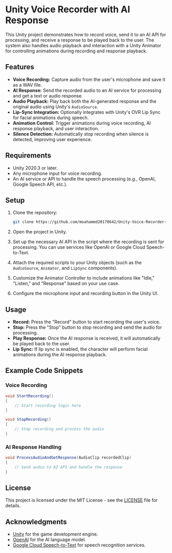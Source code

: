 
# Unity Voice Recorder with AI Response

This Unity project demonstrates how to record voice, send it to an AI API for processing, and receive a response to be played back to the user. The system also handles audio playback and interaction with a Unity Animator for controlling animations during recording and response playback.

## Features
- **Voice Recording:** Capture audio from the user's microphone and save it as a WAV file.
- **AI Response:** Send the recorded audio to an AI service for processing and get a text or audio response.
- **Audio Playback:** Play back both the AI-generated response and the original audio using Unity's `AudioSource`.
- **Lip-Sync Integration:** Optionally integrates with Unity's OVR Lip Sync for facial animations during speech.
- **Animation Control:** Trigger animations during voice recording, AI response playback, and user interaction.
- **Silence Detection:** Automatically stop recording when silence is detected, improving user experience.

## Requirements
- Unity 2020.3 or later.
- Any microphone input for voice recording.
- An AI service or API to handle the speech processing (e.g., OpenAI, Google Speech API, etc.).

## Setup

1. Clone the repository:

   ```bash
   git clone https://github.com/moahammd20170642/Unity-Voice-Recorder-with-AI-response
   ```

2. Open the project in Unity.

3. Set up the necessary AI API in the script where the recording is sent for processing. You can use services like OpenAI or Google Cloud Speech-to-Text.

4. Attach the required scripts to your Unity objects (such as the `AudioSource`, `Animator`, and `LipSync` components).

5. Customize the Animator Controller to include animations like "Idle," "Listen," and "Response" based on your use case.

6. Configure the microphone input and recording button in the Unity UI.

## Usage

- **Record:** Press the "Record" button to start recording the user's voice.
- **Stop:** Press the "Stop" button to stop recording and send the audio for processing.
- **Play Response:** Once the AI response is received, it will automatically be played back to the user.
- **Lip Sync:** If lip sync is enabled, the character will perform facial animations during the AI response playback.

## Example Code Snippets

### Voice Recording

```csharp
void StartRecording()
{
    // Start recording logic here
}

void StopRecording()
{
    // Stop recording and process the audio
}
```

### AI Response Handling

```csharp
void ProcessAudioAndGetResponse(AudioClip recordedClip)
{
    // Send audio to AI API and handle the response
}
```

## License

This project is licensed under the MIT License - see the [LICENSE](LICENSE) file for details.

## Acknowledgments

- [Unity](https://unity.com/) for the game development engine.
- [OpenAI](https://openai.com/) for the AI language model.
- [Google Cloud Speech-to-Text](https://cloud.google.com/speech-to-text) for speech recognition services.
